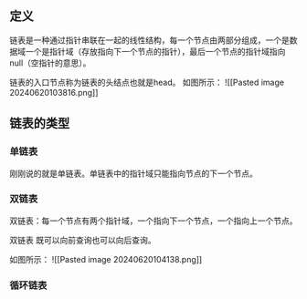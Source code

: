 
## 定义

链表是一种通过指针串联在一起的线性结构，每一个节点由两部分组成，一个是数据域一个是指针域（存放指向下一个节点的指针），最后一个节点的指针域指向null（空指针的意思）。

链表的入口节点称为链表的头结点也就是head。
如图所示：
![[Pasted image 20240620103816.png]]
## 链表的类型

### 单链表
刚刚说的就是单链表。单链表中的指针域只能指向节点的下一个节点。

### 双链表
双链表：每一个节点有两个指针域，一个指向下一个节点，一个指向上一个节点。

双链表 既可以向前查询也可以向后查询。

如图所示：
![[Pasted image 20240620104138.png]]
### 循环链表

